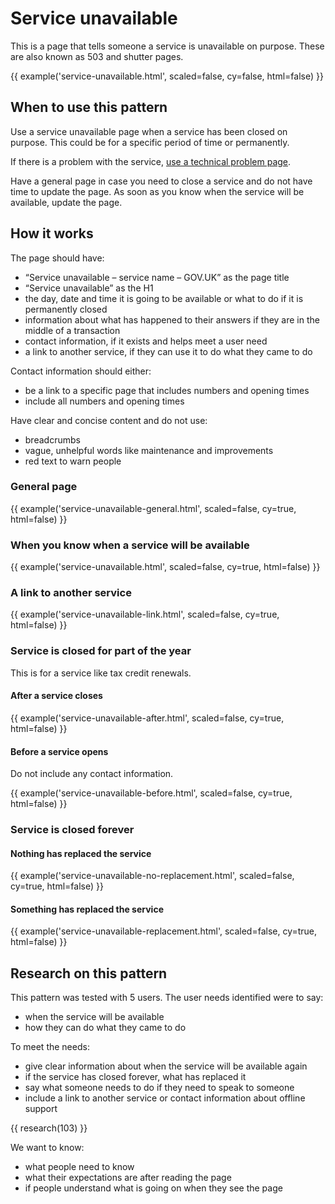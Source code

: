 # Service unavailable

This is a page that tells someone a service is unavailable on purpose. These are also known as 503 and shutter pages.

{{ example('service-unavailable.html', scaled=false, cy=false, html=false) }}

## When to use this pattern

Use a service unavailable page when a service has been closed on purpose. This could be for a specific period of time or permanently.

If there is a problem with the service, [use a technical problem page](/patterns/technical-problem/index.html).

Have a general page in case you need to close a service and do not have time to update the page. As soon as you know when the service will be available, update the page.

## How it works

The page should have:

- “Service unavailable – service name – GOV.UK” as the page title
- “Service unavailable” as the H1
- the day, date and time it is going to be available or what to do if it is permanently closed
- information about what has happened to their answers if they are in the middle of a transaction
- contact information, if it exists and helps meet a user need
- a link to another service, if they can use it to do what they came to do

Contact information should either:

- be a link to a specific page that includes numbers and opening times
- include all numbers and opening times

Have clear and concise content and do not use:

- breadcrumbs
- vague, unhelpful words like maintenance and improvements
- red text to warn people

### General page

{{ example('service-unavailable-general.html', scaled=false, cy=true, html=false) }}

### When you know when a service will be available

{{ example('service-unavailable.html', scaled=false, cy=true, html=false) }}

### A link to another service

{{ example('service-unavailable-link.html', scaled=false, cy=true, html=false) }}

### Service is closed for part of the year

This is for a service like tax credit renewals.

#### After a service closes

{{ example('service-unavailable-after.html', scaled=false, cy=true, html=false) }}

#### Before a service opens

Do not include any contact information.

{{ example('service-unavailable-before.html', scaled=false, cy=true, html=false) }}

### Service is closed forever

#### Nothing has replaced the service

{{ example('service-unavailable-no-replacement.html', scaled=false, cy=true, html=false) }}

#### Something has replaced the service

{{ example('service-unavailable-replacement.html', scaled=false, cy=true, html=false) }}

## Research on this pattern

This pattern was tested with 5 users. The user needs identified were to say:

- when the service will be available
- how they can do what they came to do

To meet the needs:

- give clear information about when the service will be available again
- if the service has closed forever, what has replaced it
- say what someone needs to do if they need to speak to someone
- include a link to another service or contact information about offline support

{{ research(103) }}

We want to know:

- what people need to know
- what their expectations are after reading the page
- if people understand what is going on when they see the page